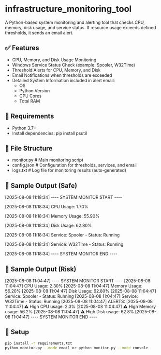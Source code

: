 # infrastructure_monitoring_tool

A Python-based system monitoring and alerting tool that checks CPU, memory, disk usage, and service status. If resource usage exceeds defined thresholds, it sends an email alert.

## ✅ Features
- CPU, Memory, and Disk Usage Monitoring
- Windows Service Status Check (example: Spooler, W32Time)
- Threshold Alerts for CPU, Memory, and Disk
- Email Notifications when thresholds are exceeded
- Detailed System Information included in alert email:
  - OS
  - Python Version
  - CPU Cores
  - Total RAM
 
## 🚀 Requirements
- Python 3.7+
- Install dependencies: pip install psutil

## 🚀 File Structure
- monitor.py # Main monitoring script
-  config.json # Configuration for thresholds, services, and email
-  logs.txt # Log file for monitoring results (auto-generated)

## 🚀 Sample Output (Safe)
[2025-08-08 11:18:34] ---- SYSTEM MONITOR START ----

[2025-08-08 11:18:34] CPU Usage: 1.70%

[2025-08-08 11:18:34] Memory Usage: 55.90%

[2025-08-08 11:18:34] Disk Usage: 62.80%

[2025-08-08 11:18:34] Service: Spooler - Status: Running

[2025-08-08 11:18:34] Service: W32Time - Status: Running

[2025-08-08 11:18:34] ---- SYSTEM MONITOR END ----

## 🚀 Sample Output (Risk)
[2025-08-08 11:04:47] ---- SYSTEM MONITOR START ----
[2025-08-08 11:04:47] CPU Usage: 2.30%
[2025-08-08 11:04:47] Memory Usage: 56.20%
[2025-08-08 11:04:47] Disk Usage: 62.80%
[2025-08-08 11:04:47] Service: Spooler - Status: Running
[2025-08-08 11:04:47] Service: W32Time - Status: Running
[2025-08-08 11:04:47] ALERTS:
[2025-08-08 11:04:47] ⚠ High CPU usage: 2.3%
[2025-08-08 11:04:47] ⚠ High Memory usage: 56.2%
[2025-08-08 11:04:47] ⚠ High Disk usage: 62.8%
[2025-08-08 11:04:47] ---- SYSTEM MONITOR END ----


## 🚀 Setup
```bash
pip install -r requirements.txt
python monitor.py --mode email or python monitor.py --mode console
